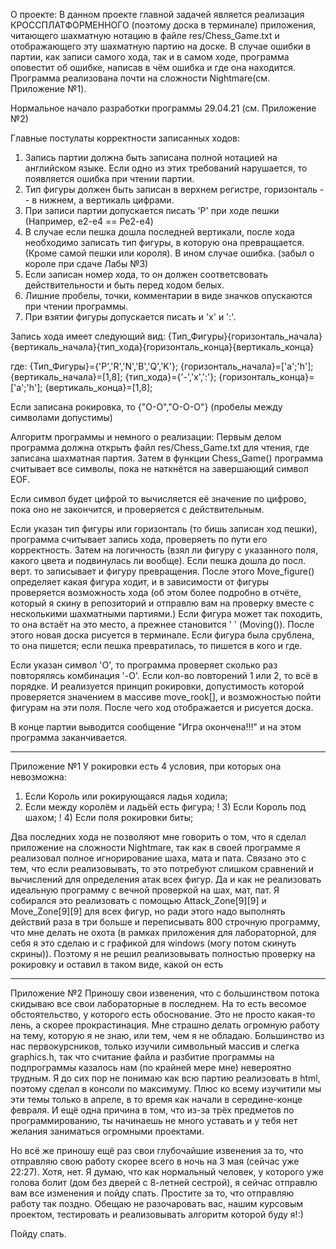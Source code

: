 О проекте:
В данном проекте главной задачей является реализация КРОССПЛАТФОРМЕННОГО (поэтому доска в терминале) приложения, читающего шахматную нотацию в файле res/Chess_Game.txt и отображающего эту шахматную партию на доске. 
В случае ошибки в партии, как записи самого хода, так и в самом ходе, программа оповестит об ошибке, написав в чём ошибка и где она находится.
Программа реализована почти на сложности Nightmare(см. Приложение №1).

Нормальное начало разработки программы 29.04.21 (см. Приложение №2)

Главные постулаты корректности записанных ходов:
1) Запись партии должна быть записана полной нотацией на английском языке. Если одно из этих требований нарушается, то появляется ошибка при чтении партии.
2) Тип фигуры должен быть записан в верхнем регистре, горизонталь -- в нижнем, а вертикаль цифрами.
3) При записи партии допускается писать 'P' при ходе пешки (Например, e2-e4 == Pe2-e4)
4) В случае если пешка дошла последней вертикали, после хода необходимо записать тип фигуры, в которую она превращается. (Кроме самой пешки или короля). В ином случае ошибка.
(забыл о короле при сдаче Лабы №3)
5) Если записан номер хода, то он должен соответсвовать действительности и быть перед ходом белых.
6) Лишние пробелы, точки, комментарии в виде значков опускаются при чтении программы.
7) При взятии фигуры допускается писать и 'x' и ':'.

Запись хода имеет следующий вид:
{Тип_Фигуры}{горизонталь_начала}{вертикаль_начала}{тип_хода}{горизонталь_конца}{вертикаль_конца}

где:
{Тип_Фигуры}={'P','R','N','B','Q','K'};
{горизонталь_начала}=['a';'h'];
{вертикаль_начала}=[1,8];
{тип_хода}={'-','x',':'};
{горизонталь_конца}=['a';'h'];
{вертикаль_конца}=[1,8];

Если записана рокировка, то
{"O-O","O-O-O"} (пробелы между символами допустимы)


Алгоритм программы и немного о реализации:
Первым делом программа должна открыть файл res/Chess_Game.txt для чтения, где записана шахматная партия.
Затем в функции Chess_Game() программа считывает все символы, пока не наткнётся на завершающий символ EOF.

Если символ будет цифрой то вычисляется её значение по цифрово, пока оно не закончится, и проверяется с действительным.

Если указан тип фигуры или горизонталь (то бишь записан ход пешки), программа считывает запись хода, проверяеть по пути его корректность. Затем на логичность 
(взял ли фигуру с указанного поля, какого цвета и подвинулась ли вообще). Если пешка дошла до посл. верт. то записывает и фигуру превращения.
После этого Move_figure() определяет какая фигура ходит, и в зависимости от фигуры проверяется возможность хода (об этом более подробно в отчёте,
который я скину в репозиторий и отправлю вам на проверку вместе с несколькими шахматными партиями.) Если фигура может так походить, то она встаёт 
на это место, а прежнее становится ' ' (Moving()). После этого новая доска рисуется в терминале. Если фигура была срублена, то она пишется; если пешка превратилась,
то пишется в кого и где.

Если указан символ 'O', то программа проверяет сколько раз повторялясь комбинация '-O'. Если кол-во повторений 1 или 2, то всё в порядке. И реализуется принцип рокировки,
допустимость которой проверяется значением в массиве move_rook[], и возможностью пойти фигурам на эти поля. После чего ход отображается и рисуется доска.

В конце партии выводится сообщение "Игра окончена!!!" и на этом программа заканчивается.


----------------
Приложение №1
У рокировки есть 4 условия, при которых она невозможна:
  1) Если Король или рокирующаяся ладья ходила;
  2) Если между королём и ладьёй есть фигура;
! 3) Если Король под шахом;
! 4) Если поля рокировки биты;

Два последних хода не позволяют мне говорить о том, что я сделал приложение на сложности Nightmare, так как в своей программе я реализовал полное игнорирование шаха, мата и пата.
Связано это с тем, что если реализовывать, то это потребуют слишком сравнений и вычислений для определения атак всех фигур. Да и как не реализовать идеальную программу 
с вечной проверкой на шах, мат, пат. Я собирался это реализовать с помощью Attack_Zone[9][9] и Move_Zone[9][9] для всех фигур, но ради этого надо выполнять действий раза в три больше и 
переписывать 800 строчную программу, что мне делать не охота (в рамках приложения для лабораторной, для себя я это сделаю и с графикой для windows (могу потом скинуть скрины)).
Поэтому я не решил реализовывать полностью проверку на рокировку и оставил в таком виде, какой он есть


---------------
Приложение №2 
Приношу свои извенения, что с большинством потока скидываю все свои лабораторные в последнем. На то есть весомое обстоятельство, у которого есть обоснование.
Это не просто какая-то лень, а скорее прокрастинация. Мне страшно делать огромную работу на тему, которую я не знаю, или тем, чем я не обладаю.
Большинство из нас первокурсников, только изучили символьный массив и слегка graphics.h, так что считание файла и разбитие программы на подпрограммы
казалось нам (по крайней мере мне) невероятно трудным. Я до сих пор не понимаю как всю партию реализовать в html, поэтому сделал в консоли по максимуму.
Плюс ко всему изучитили мы эти темы только в апреле, в то время как начали в середине-конце февраля.
И ещё одна причина в том, что из-за трёх предметов по программированию, ты начинаешь не много уставать и у тебя нет желания заниматься огромными проектами.

Но всё же приношу ещё раз свои глубочайшие извенения за то, что отправляю свою работу скорее всего в ночь на 3 мая (сейчас уже 22:27).
Хотя, нет. Я думаю, что как нормальный человек, у которого уже голова болит (дом без дверей с 8-летней сестрой), я сейчас отправлю вам все изменения и пойду спать.
Простите за то, что отправляю работу так поздно. Обещаю не разочаровать вас, нашим курсовым проектом, тестировать и реализовывать алгоритм которой буду я!:)

Пойду спать.